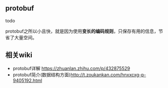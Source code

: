 ## protobuf

todo

protobuf之所以小且快，就是因为使用**变长的编码规则**，只保存有用的信息，节省了大量空间。

## 相关wiki

- protobuf详解 https://zhuanlan.zhihu.com/p/432875529 
- protobuf简介(数据结构方面)http://t.zoukankan.com/hnxxcxg-p-9405192.html